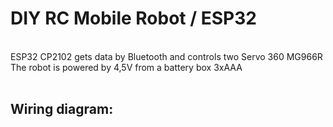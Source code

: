 # DIY RC Mobile Robot / ESP32

<br>ESP32 CP2102 gets data by Bluetooth and controls two Servo 360 MG966R<br>
The robot is powered by 4,5V from a battery box 3xAAA <br><br>

## Wiring diagram:

